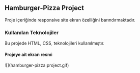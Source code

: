 <h2>Hamburger-Pizza Project</h2>

Proje içeriğinde responsive site ekran özelliğini barındırmaktadır.

<h3>Kullanılan Teknolojiler</h3>

Bu projede HTML, CSS,  teknolojileri kullanılmıştır.

<h4>Projeye ait ekran resmi</h4>

![](hamburger-pizza project.gif)
